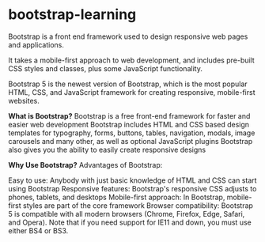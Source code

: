 # bootstrap-learning

Bootstrap is a front end framework used to design responsive web pages and applications.

It takes a mobile-first approach to web development, and includes pre-built CSS styles and classes, plus some JavaScript functionality.

Bootstrap 5 is the newest version of Bootstrap, which is the most popular HTML, CSS, and JavaScript framework for creating responsive, mobile-first websites.

**What is Bootstrap?**
Bootstrap is a free front-end framework for faster and easier web development
Bootstrap includes HTML and CSS based design templates for typography, forms, buttons, tables, navigation, modals, image carousels and many other, as well as optional JavaScript plugins
Bootstrap also gives you the ability to easily create responsive designs

**Why Use Bootstrap?**
Advantages of Bootstrap:

Easy to use: Anybody with just basic knowledge of HTML and CSS can start using Bootstrap
Responsive features: Bootstrap's responsive CSS adjusts to phones, tablets, and desktops
Mobile-first approach: In Bootstrap, mobile-first styles are part of the core framework
Browser compatibility: Bootstrap 5 is compatible with all modern browsers (Chrome, Firefox, Edge, Safari, and Opera). Note that if you need support for IE11 and down, you must use either BS4 or BS3.

